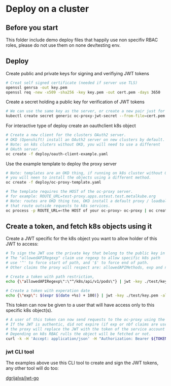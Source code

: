 
# Deploy on a cluster

## Before you start

This folder include demo deploy files that happily use non specifiv RBAC roles, please do not use them on none dev/testing env.

## Deploy

Create public and private keys for signing and verifiying JWT tokens

``` bash
# Creat self signed certificate (needed if server use TLS)
openssl genrsa -out key.pem
openssl req -new -x509 -sha256 -key key.pem -out cert.pem -days 3650
```

Create a secret holding a public key for verification of JWT tokens

``` bash
# We can use the same key as the server, or create a new pair just for JWT tokens.
kubectl create secret generic oc-proxy-jwt-secret --from-file=cert.pem
```

For interactive type of deploy create an oauthclient k8s object

``` bash
# Create a new client for the clusters OAuth2 server.
# OKD (Openshift) install an OAuth2 server on new clusters by default.
# Note: on k8s cluters without OKD, you will need to use a different
# OAuth server.
oc create -f deploy/oauth-client-example.yaml
```

Use the example template to deploy the proxy server

``` bash
# Note: templates are an OKD thing, if running on k8s cluster without OKD
# you will neen to install the objects using a different method.
oc create -f deploy/oc-proxy-template.yaml 

# The template requires the HOST of the oc-proxy server.
# for example: ROUTE_URL=test-proxy.apps.ostest.test.metalkube.org
# Note: routes are OKD thing too, OKD install a default proxy / loadbalancer
# that route outside requests to k8s services.
oc process -p ROUTE_URL=<the HOST of your oc-proxy> oc-proxy | oc create -f -
```

## Create a token, and fetch k8s objects using it

Create a JWT specific for the k8s object you want to allow holder of this JWT to access:

``` bash
# To sign the JWT use the private key that belong to the public key in the running oc-proxy
# The "allowedAPIRegexp" claim use regexp to allow specific k8s path
# use '^' to force start of path, and '$' to force end of path.
# Other claims the proxy will respect are: allowedAPIMethods, exp and nbf

# Create a token with path restriction,
echo {\"allowedAPIRegexp\":\"^/k8s/api/v1/pods\"} | jwt -key ./test/key.pem -alg RS256 -sign -

# Create a token with experation date
echo {\"exp\": $(expr $(date +%s) + 100)} | jwt -key ./test/key.pem -alg RS256 -sign -
```

This token can now be given to a user that will have access only to this specific k8s object(s).

``` bash
# A user of this token can now send requests to the oc-proxy using the new JWT
# If the JWT is authentic, did not expire (if exp or nbf claims are used), and match the allowed path -
# the proxy will replace the JWT with the token of the service account running the proxy,
# Depending on k8s RBAC rulls the object will be fetched or not.
curl -k -H 'Accept: application/json' -H "Authorization: Bearer ${TOKEN}" https://<route to your oc proxy>/k8s/<API path of k8s object> | jq
```

### jwt CLI tool

The examples above use this CLI tool to create and sign the JWT tokens, any other tool will do too:

[dgrijalva/jwt-go](https://github.com/dgrijalva/jwt-go/tree/master/cmd/jwt)